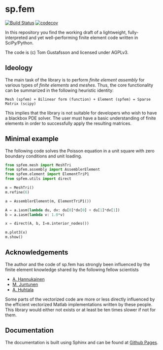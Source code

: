 # sp.fem

[![Build Status](https://travis-ci.org/kinnala/sp.fem.svg)](https://travis-ci.org/kinnala/sp.fem) [![codecov](https://codecov.io/gh/kinnala/sp.fem/branch/master/graph/badge.svg)](https://codecov.io/gh/kinnala/sp.fem)

In this repository you find the working draft of a lightweight,
fully-interpreted and yet well-performing finite element code written in
SciPy/Python.

The code is (c) Tom Gustafsson and licensed under AGPLv3.

## Ideology

The main task of the library is to perform *finite element assembly* for various
types of *finite elements* and *meshes*. Thus, the core functionality can be
summarized in the following heuristic identity:

```
Mesh (spfem) + Bilinear form (function) + Element (spfem) = Sparse Matrix (scipy)
```

This implies that the library is not suitable for developers who wish to have a
blackbox PDE solver. The user must have a basic understanding of finite elements
in order to successfully apply the resulting matrices.

## Minimal example
The following code solves the Poisson equation in a unit square with zero
boundary conditions and unit loading.
```python
from spfem.mesh import MeshTri
from spfem.assembly import AssemblerElement
from spfem.element import ElementTriP1
from spfem.utils import direct

m = MeshTri()
m.refine(6)

a = AssemblerElement(m, ElementTriP1())

A = a.iasm(lambda du, dv: du[0]*dv[0] + du[1]*dv[1])
b = a.iasm(lambda v: 1.0*v)

x = direct(A, b, I=m.interior_nodes())

m.plot3(x)
m.show()
```

## Acknowledgements

The author and the code of sp.fem has strongly been influenced by the finite
element knowledge shared by the following fellow scientists

* [A. Hannukainen](https://math.aalto.fi/en/current/publications/articles/?a%5b%5d=antti.hannukainen)
* [M. Juntunen](https://scholar.google.fi/citations?user=iKVJMwIAAAAJ)
* [A. Huhtala](http://arxiv.org/find/math/1/au:+Huhtala_A/0/1/0/all/0/1)

Some parts of the vectorized code are more or less directly influenced by the
efficient vectorized Matlab implementations written by these people. This
library would either not exists or at least be ten times slower if not for
them.

## Documentation

The documentation is built using Sphinx and can be found at [Github
Pages](http://kinnala.github.io/sp.fem/).
